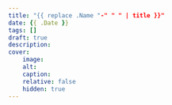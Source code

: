 ```yaml
---
title: "{{ replace .Name "-" " " | title }}"
date: {{ .Date }}
tags: []
draft: true
description:
cover:
    image:
    alt:
    caption:
    relative: false
    hidden: true
---
```

